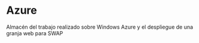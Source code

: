Azure
=====

Almacén del trabajo realizado sobre Windows Azure y el despliegue de una granja web para SWAP
